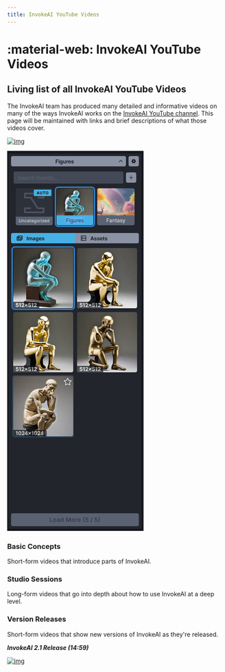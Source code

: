 ```yaml
---
title: InvokeAI YouTube Videos
---
```


# :material-web: InvokeAI YouTube Videos

## Living list of all InvokeAI YouTube Videos

The InvokeAI team has produced many detailed and informative videos on many of the ways InvokeAI works on the [InvokeAI YouTube channel](https://www.youtube.com/@invokeai). This page will be maintained with links and brief descriptions of what those videos cover. 

[![img](https://img.youtube.com/vi/YOUTUBE_VIDEO_ID_HERE/0.jpg)](https://www.youtube.com/watch?v=YOUTUBE_VIDEO_ID_HERE)

![image](../assets/gallery/gallery.png)

### Basic Concepts

Short-form videos that introduce parts of InvokeAI.


### Studio Sessions

Long-form videos that go into depth about how to use InvokeAI at a deep level.


### Version Releases

Short-form videos that show new versions of InvokeAI as they're released.

***InvokeAI 2.1 Release (14:59)***

[![img](https://img.youtube.com/vi/iRTGti44dp4/0.jpg)](https://www.youtube.com/watch?v=iRTGti44dp4)
